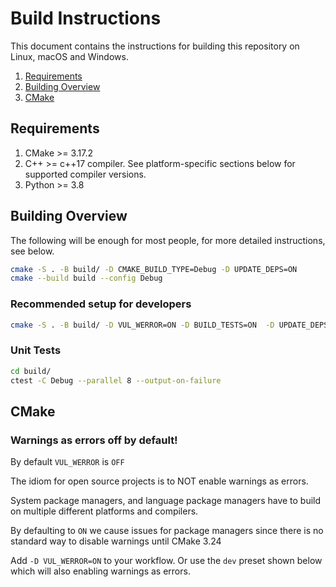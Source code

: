 <!--
Copyright 2023 The Khronos Group Inc.
Copyright 2023 Valve Corporation
Copyright 2023 LunarG, Inc.

SPDX-License-Identifier: Apache-2.0
-->

# Build Instructions

This document contains the instructions for building this repository on Linux, macOS and Windows.

1. [Requirements](#requirements)
2. [Building Overview](#building-overview)
3. [CMake](#cmake)

## Requirements

1. CMake >= 3.17.2
2. C++ >= c++17 compiler. See platform-specific sections below for supported compiler versions.
3. Python >= 3.8

## Building Overview

The following will be enough for most people, for more detailed instructions, see below.

```bash
cmake -S . -B build/ -D CMAKE_BUILD_TYPE=Debug -D UPDATE_DEPS=ON
cmake --build build --config Debug
```

### Recommended setup for developers

```bash
cmake -S . -B build/ -D VUL_WERROR=ON -D BUILD_TESTS=ON  -D UPDATE_DEPS=ON -D CMAKE_BUILD_TYPE=Debug
```

### Unit Tests

```bash
cd build/
ctest -C Debug --parallel 8 --output-on-failure
```

## CMake

### Warnings as errors off by default!

By default `VUL_WERROR` is `OFF`

The idiom for open source projects is to NOT enable warnings as errors.

System package managers, and language package managers have to build on multiple different platforms and compilers.

By defaulting to `ON` we cause issues for package managers since there is no standard way to disable warnings until CMake 3.24

Add `-D VUL_WERROR=ON` to your workflow. Or use the `dev` preset shown below which will also enabling warnings as errors.
